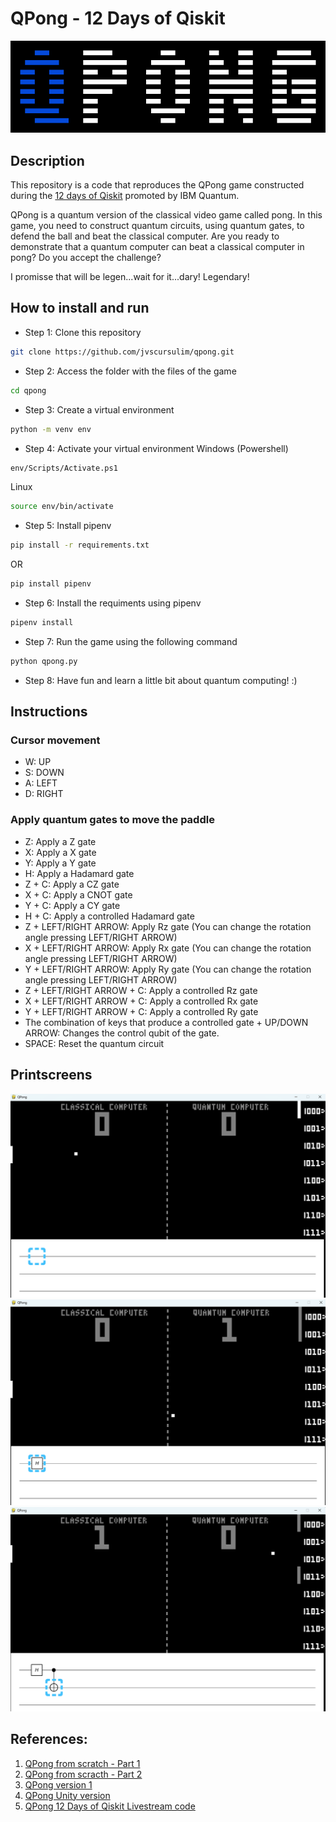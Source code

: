 # QPong - 12 Days of Qiskit

![Image](https://github.com/jvscursulim/qpong/blob/master/assets/images/Logo.png)

## Description
This repository is a code that reproduces the QPong game constructed during the [12 days of Qiskit](https://www.youtube.com/watch?v=7nhzINorKbs&list=PLOFEBzvs-VvodTkP_rfrs3RWdeWE9aNRD&index=1) promoted by IBM Quantum.

QPong is a quantum version of the classical video game called pong. In this game, you need to construct quantum circuits, using quantum gates, to defend the ball and beat the classical computer. Are you ready to demonstrate that a quantum computer can beat a classical computer in pong? Do you accept the challenge?

I promisse that will be legen...wait for it...dary! Legendary!

## How to install and run

* Step 1: Clone this repository
```bash
git clone https://github.com/jvscursulim/qpong.git
```

* Step 2: Access the folder with the files of the game
```bash
cd qpong
```

* Step 3: Create a virtual environment

```bash
python -m venv env
```

* Step 4: Activate your virtual environment
Windows (Powershell)
```bash
env/Scripts/Activate.ps1
```
Linux
```bash
source env/bin/activate
```

* Step 5: Install pipenv

```bash
pip install -r requirements.txt
```
OR
```bash
pip install pipenv
```

* Step 6: Install the requiments using pipenv
```bash
pipenv install
```

* Step 7: Run the game using the following command
```bash
python qpong.py
```

* Step 8: Have fun and learn a little bit about quantum computing! :)

## Instructions

### Cursor movement
* W: UP
* S: DOWN
* A: LEFT
* D: RIGHT

### Apply quantum gates to move the paddle
* Z: Apply a Z gate
* X: Apply a X gate
* Y: Apply a Y gate
* H: Apply a Hadamard gate
* Z + C: Apply a CZ gate
* X + C: Apply a CNOT gate
* Y + C: Apply a CY gate
* H + C: Apply a controlled Hadamard gate
* Z + LEFT/RIGHT ARROW: Apply Rz gate (You can change the rotation angle pressing LEFT/RIGHT ARROW)
* X + LEFT/RIGHT ARROW: Apply Rx gate (You can change the rotation angle pressing LEFT/RIGHT ARROW)
* Y + LEFT/RIGHT ARROW: Apply Ry gate (You can change the rotation angle pressing LEFT/RIGHT ARROW)
* Z + LEFT/RIGHT ARROW + C: Apply a controlled Rz gate
* X + LEFT/RIGHT ARROW + C: Apply a controlled Rx gate
* Y + LEFT/RIGHT ARROW + C: Apply a controlled Ry gate
* The combination of keys that produce a controlled gate + UP/DOWN ARROW: Changes the control qubit of the gate.
* SPACE: Reset the quantum circuit

## Printscreens

![Image](https://github.com/jvscursulim/qpong/blob/master/assets/images/printscreens/print1.png)
![Image](https://github.com/jvscursulim/qpong/blob/master/assets/images/printscreens/print2.png)
![Image](https://github.com/jvscursulim/qpong/blob/master/assets/images/printscreens/print3.png)

## References:

1. [QPong from scratch - Part 1](https://www.youtube.com/watch?v=C-tCZAC1Qq8&t=6s)
2. [QPong from scracth - Part 2](https://www.youtube.com/watch?v=PYthycN_Tq8&t=3360s)
3. [QPong version 1](https://github.com/qpong/qpong)
4. [QPong Unity version](https://github.com/QPong/QPong-Unity)
5. [QPong 12 Days of Qiskit Livestream code](https://github.com/QPong/qpong-livestream/tree/reference)
